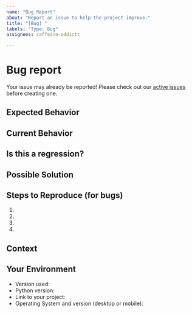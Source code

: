 ```yaml
---
name: "Bug Report"
about: "Report an issue to help the project improve."
title: "[Bug] "
labels: "Type: Bug"
assignees: caffeine-addictt

---
```


# Bug report
Your issue may already be reported!
Please check out our [active issues](https://github.com/python-thread/thread/issues) before creating one.



## Expected Behavior
<!--
If you're describing a bug, tell us what should happen
If you're suggesting a change/improvement, tell us how it should work

Please include screenshots and/or code snippets if applicable
-->



## Current Behavior
<!--
If describing a bug, tell us what happens instead of the expected behavior
If suggesting a change/improvement, explain the difference from current behavior

Please include screenshots and/or code snippets if applicable
-->



## Is this a regression?
<!--
Did this behaviour use to work in previous versions?
If yes, what is the latest version where this behaviour is not present?
-->



## Possible Solution
<!--
Not obligatory, but suggest a fix/reason for the bug
or ideas how to implement the addition or change
-->



## Steps to Reproduce (for bugs)
<!--
Provide a link to a live example, or an unambiguous set of steps to reproduce this bug.
-->
1.
2.
3.
4.



## Context
<!--
How has this issue affected you?
What are you trying to accomplish?

Providing context helps us come up with a solution that is most useful in the real world.

Please include screenshots and/or code snippets if applicable
-->



## Your Environment
<!--
Include as many relevant details about the environment you experienced the bug in
-->
* Version used:
* Python version:
* Link to your project:
* Operating System and version (desktop or mobile):